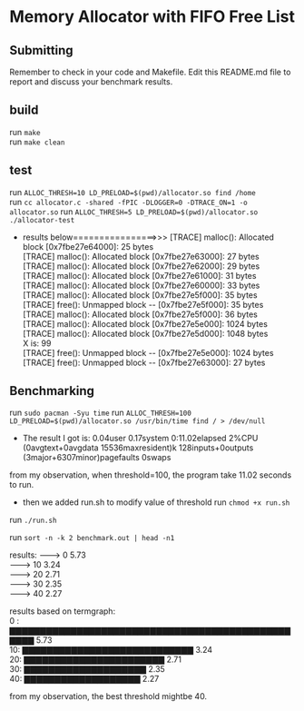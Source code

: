 # Memory Allocator with FIFO Free List

## Submitting

Remember to check in your code and Makefile. Edit this README.md file to report and discuss your benchmark results.

## build
run `make`\
run `make clean`

## test
run `ALLOC_THRESH=10 LD_PRELOAD=$(pwd)/allocator.so find /home`     
run `cc allocator.c -shared -fPIC -DLOGGER=0 -DTRACE_ON=1 -o allocator.so`
run `ALLOC_THRESH=5 LD_PRELOAD=$(pwd)/allocator.so ./allocator-test`
* results below================>>>
  [TRACE] malloc(): Allocated block [0x7fbe27e64000]: 25 bytes     
  [TRACE] malloc(): Allocated block [0x7fbe27e63000]: 27 bytes     
  [TRACE] malloc(): Allocated block [0x7fbe27e62000]: 29 bytes    
  [TRACE] malloc(): Allocated block [0x7fbe27e61000]: 31 bytes   
  [TRACE] malloc(): Allocated block [0x7fbe27e60000]: 33 bytes     
  [TRACE] malloc(): Allocated block [0x7fbe27e5f000]: 35 bytes     
  [TRACE] free(): Unmapped block -- [0x7fbe27e5f000]: 35 bytes     
  [TRACE] malloc(): Allocated block [0x7fbe27e5f000]: 36 bytes      
  [TRACE] malloc(): Allocated block [0x7fbe27e5e000]: 1024 bytes     
  [TRACE] malloc(): Allocated block [0x7fbe27e5d000]: 1048 bytes     
  X is: 99         
  [TRACE] free(): Unmapped block -- [0x7fbe27e5e000]: 1024 bytes    
  [TRACE] free(): Unmapped block -- [0x7fbe27e63000]: 27 bytes

## Benchmarking
run `sudo pacman -Syu time`
run `ALLOC_THRESH=100 LD_PRELOAD=$(pwd)/allocator.so /usr/bin/time find / > /dev/null`
* The result I got is:
  0.04user 0.17system 0:11.02elapsed 2%CPU (0avgtext+0avgdata 15536maxresident)k
  128inputs+0outputs (3major+6307minor)pagefaults 0swaps

from my observation, when threshold=100, the program take 11.02 seconds to run.
* then we added run.sh to modify value of threshold
  run `chmod +x run.sh`

run `./run.sh`

run `sort -n -k 2 benchmark.out | head -n1`

results:
--->  0	5.73\
---> 10	3.24\
---> 20	2.71\
---> 30	2.35\
---> 40	2.27

results based on termgraph:        
0 : ▇▇▇▇▇▇▇▇▇▇▇▇▇▇▇▇▇▇▇▇▇▇▇▇▇▇▇▇▇▇▇▇▇▇▇▇▇▇▇▇▇▇▇▇▇▇▇▇▇▇ 5.73         
10: ▇▇▇▇▇▇▇▇▇▇▇▇▇▇▇▇▇▇▇▇▇▇▇▇▇▇▇▇ 3.24            
20: ▇▇▇▇▇▇▇▇▇▇▇▇▇▇▇▇▇▇▇▇▇▇▇ 2.71           
30: ▇▇▇▇▇▇▇▇▇▇▇▇▇▇▇▇▇▇▇▇ 2.35         
40: ▇▇▇▇▇▇▇▇▇▇▇▇▇▇▇▇▇▇▇ 2.27

from my observation, the best threshold mightbe 40.